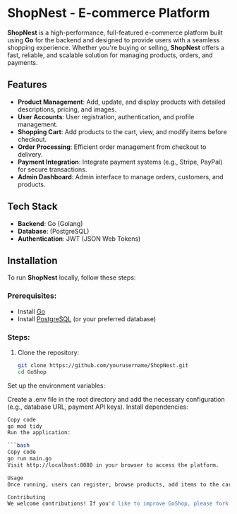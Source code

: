 # ShopNest - E-commerce Platform

**ShopNest** is a high-performance, full-featured e-commerce platform built using **Go** for the backend and designed to provide users with a seamless shopping experience. Whether you're buying or selling, **ShopNest** offers a fast, reliable, and scalable solution for managing products, orders, and payments.

## Features

- **Product Management**: Add, update, and display products with detailed descriptions, pricing, and images.
- **User Accounts**: User registration, authentication, and profile management.
- **Shopping Cart**: Add products to the cart, view, and modify items before checkout.
- **Order Processing**: Efficient order management from checkout to delivery.
- **Payment Integration**: Integrate payment systems (e.g., Stripe, PayPal) for secure transactions.
- **Admin Dashboard**: Admin interface to manage orders, customers, and products.

## Tech Stack

- **Backend**: Go (Golang)
- **Database**: (PostgreSQL)
- **Authentication**: JWT (JSON Web Tokens)


## Installation

To run **ShopNest** locally, follow these steps:

### Prerequisites:
- Install [Go](https://golang.org/dl/)
- Install [PostgreSQL](https://www.postgresql.org/download/) (or your preferred database)

### Steps:
1. Clone the repository:
   ```bash
   git clone https://github.com/yourusername/ShopNest.git
   cd GoShop
Set up the environment variables:

Create a .env file in the root directory and add the necessary configuration (e.g., database URL, payment API keys).
Install dependencies:

```bash
Copy code
go mod tidy
Run the application:

```bash
Copy code
go run main.go
Visit http://localhost:8080 in your browser to access the platform.

Usage
Once running, users can register, browse products, add items to the cart, and proceed to checkout. Admin users can access a dashboard to manage products, orders, and customers.

Contributing
We welcome contributions! If you'd like to improve GoShop, please fork the repository, create a new branch, and submit a pull request.
